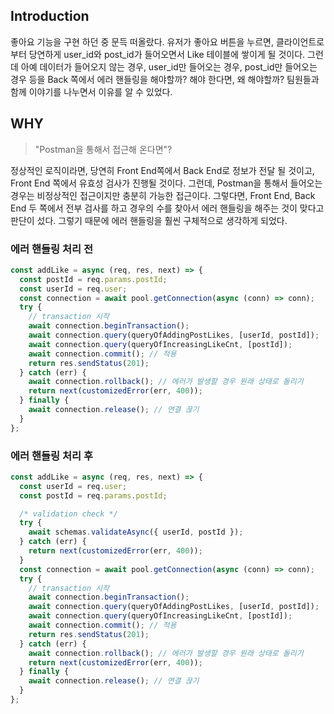 ## Introduction

좋아요 기능을 구현 하던 중 문득 떠올랐다.
유저가 좋아요 버튼을 누르면, 클라이언트로 부터 당연하게 user_id와 post_id가 들어오면서 Like 테이블에 쌓이게 될 것이다.
그런데 아예 데이터가 들어오지 않는 경우, user_id만 들어오는 경우, post_id만 들어오는 경우 등을 Back 쪽에서 에러 핸들링을 해야할까?
해야 한다면, 왜 해야할까? 팀원들과 함께 이야기를 나누면서 이유를 알 수 있었다.

## WHY

> "Postman을 통해서 접근해 온다면"?

정상적인 로직이라면, 당연히 Front End쪽에서 Back End로 정보가 전달 될 것이고, Front End 쪽에서 유효성 검사가 진행될 것이다.
그런데, Postman을 통해서 들어오는 경우는 비정상적인 접근이지만 충분히 가능한 접근이다.
그렇다면, Front End, Back End 두 쪽에서 전부 검사를 하고 경우의 수를 찾아서 에러 핸들링을 해주는 것이 맞다고 판단이 섰다.
그렇기 때문에 에러 핸들링을 훨씬 구체적으로 생각하게 되었다.

### 에러 핸들링 처리 전

```javascript
const addLike = async (req, res, next) => {
  const postId = req.params.postId;
  const userId = req.user;
  const connection = await pool.getConnection(async (conn) => conn);
  try {
    // transaction 시작
    await connection.beginTransaction();
    await connection.query(queryOfAddingPostLikes, [userId, postId]);
    await connection.query(queryOfIncreasingLikeCnt, [postId]);
    await connection.commit(); // 적용
    return res.sendStatus(201);
  } catch (err) {
    await connection.rollback(); // 에러가 발생할 경우 원래 상태로 돌리기
    return next(customizedError(err, 400));
  } finally {
    await connection.release(); // 연결 끊기
  }
};
```

### 에러 핸들링 처리 후

```javascript
const addLike = async (req, res, next) => {
  const userId = req.user;
  const postId = req.params.postId;

  /* validation check */
  try {
    await schemas.validateAsync({ userId, postId });
  } catch (err) {
    return next(customizedError(err, 400));
  }
  const connection = await pool.getConnection(async (conn) => conn);
  try {
    // transaction 시작
    await connection.beginTransaction();
    await connection.query(queryOfAddingPostLikes, [userId, postId]);
    await connection.query(queryOfIncreasingLikeCnt, [postId]);
    await connection.commit(); // 적용
    return res.sendStatus(201);
  } catch (err) {
    await connection.rollback(); // 에러가 발생할 경우 원래 상태로 돌리기
    return next(customizedError(err, 400));
  } finally {
    await connection.release(); // 연결 끊기
  }
};
```
